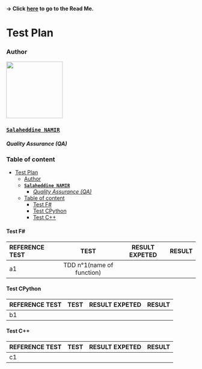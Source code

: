 #### -> Click [here](https://github.com/algosup/2022-2023-project-3-harfang3d-binding-Project-2-group/blob/main/readme.md) to go to the Read Me.

# Test Plan

### Author

<img src="https://avatars.githubusercontent.com/u/71770514?v=4" width="150">

### [**`Salaheddine NAMIR`**](https://github.com/T3rryc)
##### *Quality Assurance (QA)*

### Table of content 
- [Test Plan](#test-plan)
    - [Author](#author)
    - [**`Salaheddine NAMIR`**](#salaheddine-namir)
        - [*Quality Assurance (QA)*](#quality-assurance-qa)
    - [Table of content](#table-of-content)
      - [Test F#](#test-f)
      - [Test CPython](#test-cpython)
      - [Test C++](#test-c)

#### Test F# 
|   REFERENCE TEST        | TEST          |      RESULT EXPETED         |  RESULT |
|:----------|:---------:|:--------------:|---------: |
|   a1        |    TDD n°1(name of function)       |             | |


#### Test CPython
|     REFERENCE TEST      |   TEST        |     RESULT EXPETED          | RESULT |
|:----------|:---------:|:--------------:|----: |
|   b1        |           |               | |

#### Test C++
|     REFERENCE TEST      |    TEST       |    RESULT EXPETED            | RESULT  |
|:----------|:---------:|:--------------:|----:|
|     c1      |           |               |   |